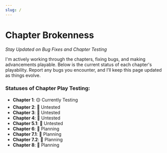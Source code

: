 ```yaml
---
slug: /
---
```


# Chapter Brokenness

_Stay Updated on Bug Fixes and Chapter Testing_

I'm actively working through the chapters, fixing bugs, and making advancements playable. Below is the current status of each chapter's playability. Report any bugs you encounter, and I’ll keep this page updated as things evolve.

### Statuses of Chapter Play Testing:

- **Chapter 1**: 🟡 Currently Testing
- **Chapter 2**: 🔴 Untested
- **Chapter 3**: 🔴 Untested
- **Chapter 4**: 🔴 Untested
- **Chapter 5.1**: 🔴 Untested
- **Chapter 6**: 🔵 Planning
- **Chapter 7.1**: 🔵 Planning
- **Chapter 7.2**: 🔵 Planning
- **Chapter 8**: 🔵 Planning

<a rel="me" href="https://climatejustice.social/@InconvenientDev"></a>
